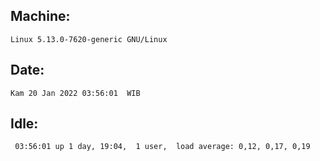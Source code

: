 ## Machine:
```
Linux 5.13.0-7620-generic GNU/Linux
```
## Date:
```
Kam 20 Jan 2022 03:56:01  WIB
```
## Idle:
```
 03:56:01 up 1 day, 19:04,  1 user,  load average: 0,12, 0,17, 0,19
```
